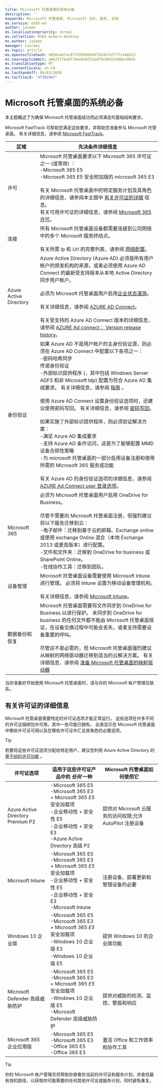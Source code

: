 ```yaml
---
title: Microsoft 托管桌面的系统必备
description: ''
keywords: Microsoft 托管桌面, Microsoft 365, 服务, 文档
ms.service: m365-md
author: jaimeo
ms.localizationpriority: normal
ms.collection: M365-modern-desktop
ms.author: jaimeo
manager: laurawi
ms.topic: article
ms.openlocfilehash: 4850aabfac0774f899d6497543b74ff77c446523
ms.sourcegitcommit: a6625f76e8f19eebd9353ed70c00d32496ec06eb
ms.translationtype: MT
ms.contentlocale: zh-CN
ms.lasthandoff: 09/03/2020
ms.locfileid: "47361947"
---
```

# <a name="prerequisites-for-microsoft-managed-desktop"></a>Microsoft 托管桌面的系统必备

<!--This topic is the target for a "Learn more" link in the Admin Portal (aka.ms/prereq-azure); do not delete.-->
<!--from Prerequisites -->

本主题概述了为确保 Microsoft 托管桌面成功而必须满足的基础结构要求。 

Microsoft FastTrack 可帮助您满足这些要求，并帮助您准备参与 Microsoft 托管桌面。 有关详细信息，请参阅 [Microsoft FastTrack](https://fasttrack.microsoft.com/about)。 

区域 | 先决条件详细信息
--- | ---
许可 |Microsoft 托管桌面要求以下 Microsoft 365 许可证之一 (或等效) ：<br>-Microsoft 365 E5<br>-Microsoft 365 E5 安全附加版的 microsoft 365 E3<br><br>有关 Microsoft 托管桌面中的特定服务计划及其角色的详细信息，请参阅本主题中 [有关许可证的详细](#more-about-licenses) 信息。<br>有关可用许可证的详细信息，请参阅 [Microsoft 365 许可](https://www.microsoft.com/microsoft-365/compare-all-microsoft-365-plans)。
连接 |  所有 Microsoft 托管桌面设备都需要连接到公司网络中的多个 Microsoft 服务终结点。<br><br>有关所需 Ip 和 Url 的完整列表，请参阅 [网络配置](../get-ready/network.md)。 
Azure Active Directory |    Azure Active Directory (Azure AD) 必须是所有用户帐户的颁发机构的来源，或者必须使用 Azure AD Connect 的最新受支持版本从本地 Active Directory 同步用户帐户。<br><br>必须为 Microsoft 托管桌面用户启用[企业状态漫游](https://docs.microsoft.com/azure/active-directory/devices/enterprise-state-roaming-overview)。<br><br>有关详细信息，请参阅 [AZURE AD Connect](https://docs.microsoft.com/azure/active-directory/hybrid/whatis-azure-ad-connect)。<br><br>有关受支持的 Azure AD Connect 版本的详细信息，请参阅 [AZURE Ad connect： Version release history](https://docs.microsoft.com/azure/active-directory/hybrid/reference-connect-version-history)。
身份验证 |    如果 Azure AD 不是用户帐户的主身份验证源，则必须在 Azure AD Connect 中配置以下各项之一：<br>-密码哈希同步<br>传递身份验证<br>-外部标识提供程序 (，其中包括 Windows Server ADFS 和非 Microsoft Idp) 配置为符合 Azure AD 集成要求。 有关详细信息，请参阅 [指南](https://www.microsoft.com/download/details.aspx?id=56843) 。 <br><br>使用 Azure AD Connect 设置身份验证选项时，还建议使用密码写回。 有关详细信息，请参阅 [密码写回](https://docs.microsoft.com/azure/active-directory/authentication/howto-sspr-writeback)。 <br><br>如果实施了外部标识提供程序，则必须验证解决方案：<br>-满足 Azure AD 集成要求<br>-支持 Azure AD 条件访问，这是为了能够配置 MMD 设备合规性策略<br>-为 microsoft 托管桌面的一部分启用设备注册和使用所需的 Microsoft 365 服务或功能 <br><br>有关 Azure AD 的身份验证选项的详细信息，请参阅 [AZURE Ad Connect user 登录选项](https://docs.microsoft.com/azure/active-directory/connect/active-directory-aadconnect-user-signin)。
Microsoft 365 | 必须为 Microsoft 托管桌面用户启用 OneDrive for Business。<br><br>尽管不需要向 Microsoft 托管桌面注册，但强烈建议将以下服务迁移到云：<br>-电子邮件：迁移到基于云的邮箱、Exchange online 或使用 exchange Online 混合（本地 Exchange 2013 或更高版本）进行配置。<br>-文件和文件夹：迁移到 OneDrive for business 或 SharePoint Online。<br>-在线协作工具：迁移到团队。
设备管理 | Microsoft 托管桌面设备需要使用 Microsoft Intune 进行管理。 必须将 Intune 设置为移动设备管理机构。<br><br>有关详细信息，请参阅 [Microsoft Intune](https://www.microsoft.com/cloud-platform/microsoft-intune)。 
数据备份和恢复 | Microsoft 托管桌面需要将文件同步到 OneDrive for Business 以进行保护。 未同步到 OneDrive for business 的任何文件都不能由 Microsoft 托管桌面保证，在设备交换过程中可能会丢失，或者支持需要设备重置的呼叫。<br><br>尽管这不是必需的，但 Microsoft 托管桌面强烈建议从映射的网络驱动器迁移到适当的云解决方案。 有关详细信息，请参阅 [准备 Microsoft 托管桌面的映射驱动器](mapped-drives.md)

当你准备好开始使用 Microsoft 托管桌面时，请与你的 Microsoft 帐户管理员联系。 

## <a name="more-about-licenses"></a>有关许可证的详细信息

Microsoft 托管桌面需要特定的许可证选项才能正常运行。 这些选项在许多不同的许可证捆绑包中可用，其中一些可能已拥有。 此表显示在 Microsoft 托管桌面中哪些许可证可用以及在哪些许可证中汇总其角色的必要选项。

> [!TIP]
> 若要将这些许可证选项分配给特定用户，建议您利用 Azure Active Directory 的 [基于组的许可功能](https://docs.microsoft.com/azure/active-directory/fundamentals/active-directory-licensing-whatis-azure-portal) 。



|许可证选项 |适用于这些许可证产品中的 *任何* 一种 |Microsoft 托管桌面如何使用它|
|-------------|-------------|-------------|
|Azure Active Directory Premium P2     |-Microsoft 365 E5<br>-Microsoft 365 E3 + Microsoft 365 *E5* 安全加载项<br>-企业移动性 + 安全性 E5<br>-企业移动性 + 安全 E3<br>-Azure Active Directory 高级 P2|  提供对 Microsoft 云服务的访问权限;允许 AutoPilot 注册设备      |
|Microsoft Intune | -Microsoft 365 E5<br>-Microsoft 365 E3 + Microsoft 365 *E5* 安全加载项<br>-企业移动性 + 安全性 E5<br>-企业移动性 + 安全 E3<br>-Microsoft Intune  |  注册设备、部署更新和管理设备的必要       |
|Windows 10 企业版  |-Microsoft 365 E5<br>-Microsoft 365 E3 + Microsoft 365 *E5* 安全加载项<br>-Windows 10 企业版 E3<br>-Windows 10 企业版 E5 | 提供 Windows 10 的企业版功能       |
|Microsoft Defender 高级威胁防护 | -Microsoft 365 E5<br>-Microsoft 365 E3 + Microsoft 365 *E5* 安全加载项<br>-Windows 10 企业版 E5<br>-Microsoft Defender 高级威胁防护   |  提供对威胁的检测、监控、警报和响应  |
|Microsoft 365 企业应用版  |-Microsoft 365 E5<br>-Microsoft 365 E3<br>-Office 365 E5<br>-Office 365 E3| 激活 Office 和工作效率和协作工具    |

> [!TIP]
> 你的 Microsoft 帐户管理员将帮助你查看你当前的许可证和服务计划，并查找最有效的路径，以获取你可能需要的任何其他许可证或服务计划，同时避免重复。

